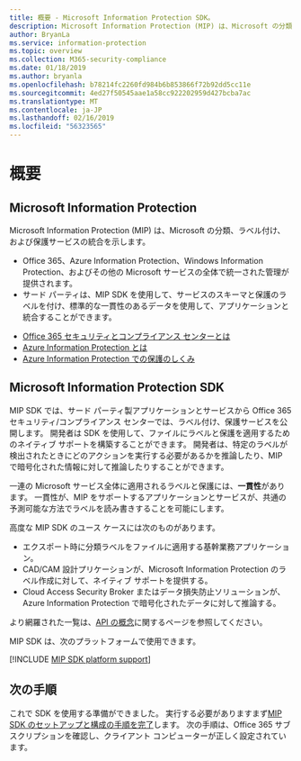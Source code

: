 ```yaml
---
title: 概要 - Microsoft Information Protection SDK。
description: Microsoft Information Protection (MIP) は、Microsoft の分類、ラベル作成、および保護の各サービスを 1 つの管理エクスペリエンスとソフトウェア開発キット (SDK) に統合したものです。
author: BryanLa
ms.service: information-protection
ms.topic: overview
ms.collection: M365-security-compliance
ms.date: 01/18/2019
ms.author: bryanla
ms.openlocfilehash: b78214fc2260fd984b6b853866f72b92dd5cc11e
ms.sourcegitcommit: 4ed27f50545aae1a58cc922202959d427bcba7ac
ms.translationtype: MT
ms.contentlocale: ja-JP
ms.lasthandoff: 02/16/2019
ms.locfileid: "56323565"
---
```

# <a name="overview"></a>概要

## <a name="microsoft-information-protection"></a>Microsoft Information Protection

Microsoft Information Protection (MIP) は、Microsoft の分類、ラベル付け、および保護サービスの統合を示します。

- Office 365、Azure Information Protection、Windows Information Protection、およびその他の Microsoft サービスの全体で統一された管理が提供されます。 
- サード パーティは、MIP SDK を使用して、サービスのスキーマと保護のラベルを付け、標準的な一貫性のあるデータを使用して、アプリケーションと統合することができます。

* [Office 365 セキュリティとコンプライアンス センターとは](https://docs.microsoft.com/office365/securitycompliance/)
* [Azure Information Protection とは](/azure/information-protection/understand-explore/what-is-information-protection)
* [Azure Information Protection での保護のしくみ](/azure/information-protection/understand-explore/what-is-information-protection#how-data-is-protected)

## <a name="microsoft-information-protection-sdk"></a>Microsoft Information Protection SDK

MIP SDK では、サード パーティ製アプリケーションとサービスから Office 365 セキュリティ/コンプライアンス センターでは、ラベル付け、保護サービスを公開します。 開発者は SDK を使用して、ファイルにラベルと保護を適用するためのネイティブ サポートを構築することができます。 開発者は、特定のラベルが検出されたときにどのアクションを実行する必要があるかを推論したり、MIP で暗号化された情報に対して推論したりすることができます。 

一連の Microsoft サービス全体に適用されるラベルと保護には、**一貫性**があります。 一貫性が、MIP をサポートするアプリケーションとサービスが、共通の予測可能な方法でラベルを読み書きすることを可能にします。

高度な MIP SDK のユース ケースには次のものがあります。

* エクスポート時に分類ラベルをファイルに適用する基幹業務アプリケーション。
* CAD/CAM 設計プリケーションが、Microsoft Information Protection のラベル作成に対して、ネイティブ サポートを提供する。
* Cloud Access Security Broker またはデータ損失防止ソリューションが、Azure Information Protection で暗号化されたデータに対して推論する。

より網羅された一覧は、[API の概念](concept-apis-use-cases.md)に関するページを参照してください。

MIP SDK は、次のプラットフォームで使用できます。

[!INCLUDE [MIP SDK platform support](../includes/mip-sdk-platform-support.md)]

## <a name="next-steps"></a>次の手順

これで SDK を使用する準備ができました。 実行する必要がありますまず[MIP SDK のセットアップと構成の手順を完了](setup-configure-mip.md)します。 次の手順は、Office 365 サブスクリプションを確認し、クライアント コンピューターが正しく設定されています。

